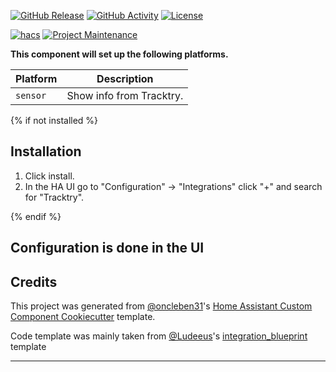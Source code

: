 [![GitHub Release][releases-shield]][releases]
[![GitHub Activity][commits-shield]][commits]
[![License][license-shield]][license]

[![hacs][hacsbadge]][hacs]
[![Project Maintenance][maintenance-shield]][user_profile]


**This component will set up the following platforms.**

| Platform        | Description                         |
| --------------- | ----------------------------------- |
| `sensor`        | Show info from Tracktry.                 |


{% if not installed %}

## Installation

1. Click install.
1. In the HA UI go to "Configuration" -> "Integrations" click "+" and search for "Tracktry".

{% endif %}

## Configuration is done in the UI

<!---->

## Credits

This project was generated from [@oncleben31](https://github.com/oncleben31)'s [Home Assistant Custom Component Cookiecutter](https://github.com/oncleben31/cookiecutter-homeassistant-custom-component) template.

Code template was mainly taken from [@Ludeeus](https://github.com/ludeeus)'s [integration_blueprint][integration_blueprint] template

---

[integration_blueprint]: https://github.com/custom-components/integration_blueprint
[commits-shield]: https://img.shields.io/github/commit-activity/y/slinkymanbyday/tracktry-homeassistant-custom-component.svg?style=for-the-badge
[commits]: https://github.com/slinkymanbyday/tracktry-homeassistant-custom-component/commits/main
[hacs]: https://hacs.xyz
[hacsbadge]: https://img.shields.io/badge/HACS-Custom-orange.svg?style=for-the-badge
[license]: https://github.com/slinkymanbyday/tracktry-homeassistant-custom-component/blob/main/LICENSE
[license-shield]: https://img.shields.io/github/license/slinkymanbyday/tracktry-homeassistant-custom-component.svg?style=for-the-badge
[maintenance-shield]: https://img.shields.io/badge/maintainer-%40slinkymanbyday-blue.svg?style=for-the-badge
[releases-shield]: https://img.shields.io/github/release/slinkymanbyday/tracktry-homeassistant-custom-component.svg?style=for-the-badge
[releases]: https://github.com/slinkymanbyday/tracktry-homeassistant-custom-component/releases
[user_profile]: https://github.com/slinkymanbyday
